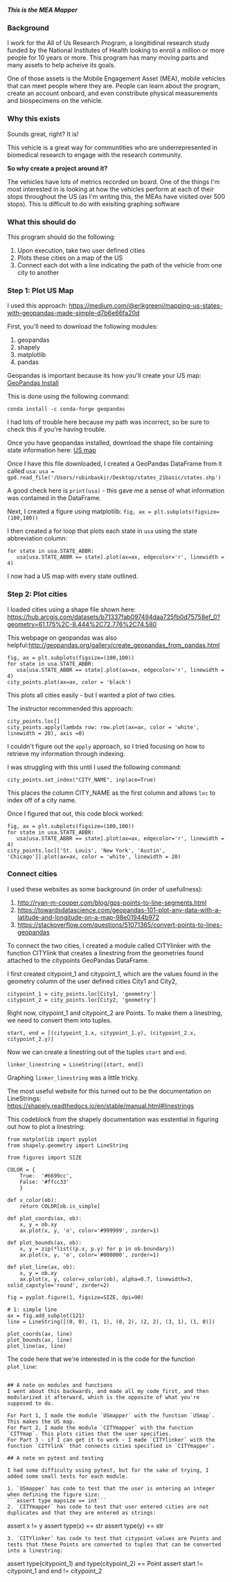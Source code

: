 ##### This is the MEA Mapper
    
### Background
    
I work for the All of Us Research Program, a longitidinal research study funded by the National Institutes of Health looking to enroll a million or more people for 10 years or more. This program has many moving parts and many assets to help acheive its goals.
    
One of those assets is the Mobile Engagement Asset (MEA), mobile vehicles that can meet people where they are. People can learn about the program, create an account onboard, and even constribute physical measurements and biospecimens on the vehicle.
    
### Why this exists
    
Sounds great, right? It is! 
    
This vehicle is a great way for communtities who are underrepresented in biomedical research to engage with the research community.
    
**So why create a project around it?**
    
The vehicles have lots of metrics recorded on board. One of the things I'm most interested in is looking at how the vehicles perform at each of their stops throughout the US (as I'm writing this, the MEAs have visited over 500 stops). This is difficult to do with exisiting graphing software
    
### What this should do
    
This program should do the following:
1. Upon execution, take two user defined cities
2. Plots these cities on a map of the US
3. Connect each dot with a line indicating the path of the vehicle from one city to another

        
### Step 1: Plot US Map
I used this approach: https://medium.com/@erikgreenj/mapping-us-states-with-geopandas-made-simple-d7b6e66fa20d



First, you'll need to download the following modules:
1. geopandas
2. shapely
3. matplotlib
4. pandas

Geopandas is important because its how you'll create your US map:
[GeoPandas Install](http://geopandas.org/install.html)

This is done using the following command:

 `conda install -c conda-forge geopandas`
 
I had lots of trouble here because my path was incorrect, so be sure to check this if you're having trouble.

Once you have geopandas installed, download the shape file containing state information here:
[US map](https://www.arcgis.com/home/item.html?id=b07a9393ecbd430795a6f6218443dccc)

Once I have this file downloaded, I created a GeoPandas DataFrame from it called `usa`:
`usa = gpd.read_file('/Users/rubinbaskir/Desktop/states_21basic/states.shp')`

A good check here is `print(usa)` - this gave me a sense of what information was contained in the DataFrame.

Next, I created a figure using matplotlib:
`fig, ax = plt.subplots(figsize=(100,100))`

I then created a for loop that plots each state in `usa` using the state abbreviation column:
```
for state in usa.STATE_ABBR:
   usa[usa.STATE_ABBR == state].plot(ax=ax, edgecolor='r', linewidth = 4)
```

I now had a US map with every state outlined.

### Step 2: Plot cities
I loaded cities using a shape file shown here: https://hub.arcgis.com/datasets/b71337fab097494daa725fb0d75758ef_0?geometry=61.175%2C-8.444%2C72.776%2C74.580

This webpage on geopandas was also helpful:http://geopandas.org/gallery/create_geopandas_from_pandas.html

```
fig, ax = plt.subplots(figsize=(100,100))
for state in usa.STATE_ABBR:
   usa[usa.STATE_ABBR == state].plot(ax=ax, edgecolor='r', linewidth = 4)
city_points.plot(ax=ax, color = 'black')
```

This plots all cities easily - but I wanted a plot of two cities.

The instructor recommended this approach:

```
city_points.loc[]
city_points.apply(lambda row: row.plot(ax=ax, color = 'white', linewidth = 20), axis =0)
```

I couldn't figure out the `apply` approach, so I tried focusing on how to retrieve my information through indexing. 

I was struggling with this until I used the following command:

```
city_points.set_index("CITY_NAME", inplace=True)
```
This places the column CITY_NAME as the first column and allows `loc` to index off of a city name. 

Once I figured that out, this code block worked:

```
fig, ax = plt.subplots(figsize=(100,100))
for state in usa.STATE_ABBR:
   usa[usa.STATE_ABBR == state].plot(ax=ax, edgecolor='r', linewidth = 4)
city_points.loc[['St. Louis', 'New York', 'Austin', 'Chicago']].plot(ax=ax, color = 'white', linewidth = 20)
```

### Connect cities

I used these websites as some background (in order of usefullness):
1. http://ryan-m-cooper.com/blog/gps-points-to-line-segments.html
2. https://towardsdatascience.com/geopandas-101-plot-any-data-with-a-latitude-and-longitude-on-a-map-98e01944b972
3. https://stackoverflow.com/questions/51071365/convert-points-to-lines-geopandas



To connect the two cities, I created a module called CITYlinker with the function CITYlink that creates a linestring from the geometries found attached to the citypoints GeoPandas DataFrame.

I first created citypoint_1 and citypoint_1, which are the values found in the geometry column of the user defined cities City1 and City2,

```
citypoint_1 = city_points.loc[City1, 'geometry']
citypoint_2 = city_points.loc[City2, 'geometry']
```
Right now, citypoint_1 and citypoint_2 are Points. To make them a linestring, we need to convert them into tuples.
```
start, end = [(citypoint_1.x, citypoint_1.y), (citypoint_2.x, citypoint_2.y)]
```
Now we can create a linestring out of the tuples `start` and `end`.
```
linker_linestring = LineString([start, end])
```
Graphing `linker_linestring` was a little tricky.

The most useful website for this turned out to be the documentation on LineStrings:
https://shapely.readthedocs.io/en/stable/manual.html#linestrings

This codeblock from the shapely documentation was esstential in figuring out how to plot a linestring:
```
from matplotlib import pyplot
from shapely.geometry import LineString

from figures import SIZE

COLOR = {
    True:  '#6699cc',
    False: '#ffcc33'
    }

def v_color(ob):
    return COLOR[ob.is_simple]

def plot_coords(ax, ob):
    x, y = ob.xy
    ax.plot(x, y, 'o', color='#999999', zorder=1)

def plot_bounds(ax, ob):
    x, y = zip(*list((p.x, p.y) for p in ob.boundary))
    ax.plot(x, y, 'o', color='#000000', zorder=1)

def plot_line(ax, ob):
    x, y = ob.xy
    ax.plot(x, y, color=v_color(ob), alpha=0.7, linewidth=3, solid_capstyle='round', zorder=2)

fig = pyplot.figure(1, figsize=SIZE, dpi=90)

# 1: simple line
ax = fig.add_subplot(121)
line = LineString([(0, 0), (1, 1), (0, 2), (2, 2), (3, 1), (1, 0)])

plot_coords(ax, line)
plot_bounds(ax, line)
plot_line(ax, line)
```
The code here that we're interested in is the code for the function `plot_line`:
```

## A note on modules and functions
I went about this backwards, and made all my code first, and then modularized it afterward, which is the opposite of what you're supposed to do.

For Part 1, I made the module `USmapper` with the function `USmap`. This makes the US map.
For Part 2, I made the module `CITYmapper` with the function `CITYmap`. This plots cities that the user specifies.
For Part 3 - if I can get it to work - I made `CITYlinker` with the function `CITYlink` that connects cities specified in `CITYmapper`.

## A note on pytest and testing

I had some difficulty using pytest, but for the sake of trying, I added some small tests for each module.

1. `USmapper` has code to test that the user is entering an integer when defining the figure size:
```assert type mapsize == int```
2. `CITYmapper` has code to test that user entered cities are not duplicates and that they are entered as strings:
```
assert x != y
assert type(x) == str
assert type(y) == str
```
3. `CITYlinker` has code to test that citypoint values are Points and tests that these Points are converted to tuples that can be converted into a linestring:
```
assert type(citypoint_1) and type(citypoint_2) == Point
assert start != citypoint_1 and end != citypoint_2


